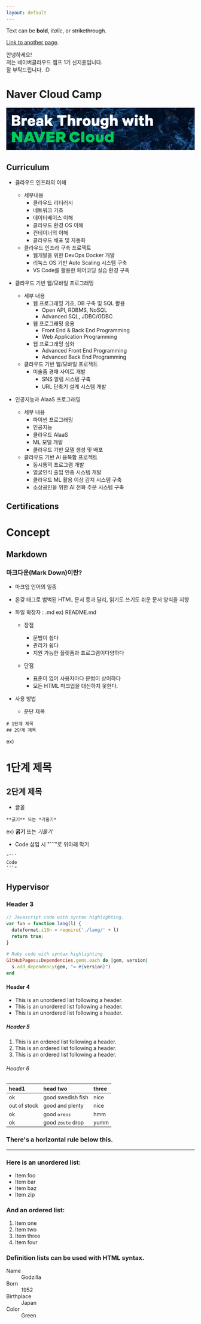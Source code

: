 ```yaml
---
layout: default
---
```


Text can be **bold**, _italic_, or ~~strikethrough~~.

[Link to another page](./another-page.html).

안녕하세요!\
저는 네이버클라우드 캠프 1기 신지윤입니다.\
잘 부탁드립니다. :D

# Naver Cloud Camp

![Screenshot](https://github.com/zyoonshin/zyoonshin.github.io/blob/main/assets/img/ncc-pic2.PNG?raw=true)


## Curriculum

- 클라우드 인프라의 이해
  - 세부내용
    - 클라우드 리터러시
    - 네트워크 기초
    - 데이터베이스 이해
    - 클라우드 환경 OS 이해
    - 컨테이너의 이해
    - 클라우드 배포 및 자동화
  - 클라우드 인프라 구축 프로젝트
    - 웹개발을 위한 DevOps Docker 개발
    - 리눅스 OS 기반 Auto Scaling 시스템 구축
    - VS Code를 활용한 페어코딩 실습 환경 구축

- 클라우드 기반 웹/모바일 프로그래밍
  - 세부 내용
    - 웹 프로그래밍 기초, DB 구축 및 SQL 활용
      - Open API, RDBMS, NoSQL
      - Advanced SQL, JDBC/ODBC
    - 웹 프로그래밍 응용
      - Front End & Back End Programming
      - Web Application Programming
    - 웹 프로그래밍 심화
      - Advanced Front End Programming
      - Advanced Back End Programming
  - 클라우드 기반 웹/모바일 프로젝트
    - 미술품 경매 사이트 개발
      - SNS 알림 시스템 구축
      - URL 단축기 설계 시스템 개발

- 인공지능과 AIaaS 프로그래밍
  - 세부 내용
    - 파이썬 프로그래밍
    - 인공지능
    - 클라우드 AIaaS
    - ML 모델 개발
    - 클라우드 기반 모델 생성 및 배포
  - 클라우드 기반 AI 융복합 프로젝트
    - 동시통역 프로그램 개발
    - 얼굴인식 출입 인증 시스템 개발
    - 클라우드 ML 활용 이상 감지 시스템 구축
    - 소상공인을 위한 AI 전화 주문 시스템 구축

## Certifications



# Concept

## Markdown

### 마크다운(Mark Down)이란?
- 마크업 언어의 일종
- 온갖 태그로 범벅된 HTML 문서 등과 달리, 읽기도 쓰기도 쉬운 문서 양식을 지향
- 파일 확장자 : .md
ex) README.md

  - 장점
    - 문법이 쉽다
    - 관리가 쉽다
    - 지원 가능한 플랫폼과 프로그램이다양하다

  - 단점
    - 표준이 없어 사용자마다 문법이 상이하다
    - 모든 HTML 마크업을 대신하지 못한다.

- 사용 방법
  - 문단 제목
```
# 1단계 제목
## 2단계 제목
```
ex)
# 1단계 제목
## 2단계 제목

  - 글꼴
```
**굵기** 또는 *기울기*
```
ex)
**굵기** 또는 *기울기*

  - Code 삽입 시
"```"로 위아래 막기
```
"```
Code
```"
```



## Hypervisor

### Header 3

```js
// Javascript code with syntax highlighting.
var fun = function lang(l) {
  dateformat.i18n = require('./lang/' + l)
  return true;
}
```

```ruby
# Ruby code with syntax highlighting
GitHubPages::Dependencies.gems.each do |gem, version|
  s.add_dependency(gem, "= #{version}")
end
```

#### Header 4

*   This is an unordered list following a header.
*   This is an unordered list following a header.
*   This is an unordered list following a header.

##### Header 5

1.  This is an ordered list following a header.
2.  This is an ordered list following a header.
3.  This is an ordered list following a header.

###### Header 6

| head1        | head two          | three |
|:-------------|:------------------|:------|
| ok           | good swedish fish | nice  |
| out of stock | good and plenty   | nice  |
| ok           | good `oreos`      | hmm   |
| ok           | good `zoute` drop | yumm  |

### There's a horizontal rule below this.

* * *

### Here is an unordered list:

*   Item foo
*   Item bar
*   Item baz
*   Item zip

### And an ordered list:

1.  Item one
1.  Item two
1.  Item three
1.  Item four



### Definition lists can be used with HTML syntax.

<dl>
<dt>Name</dt>
<dd>Godzilla</dd>
<dt>Born</dt>
<dd>1952</dd>
<dt>Birthplace</dt>
<dd>Japan</dd>
<dt>Color</dt>
<dd>Green</dd>
</dl>


